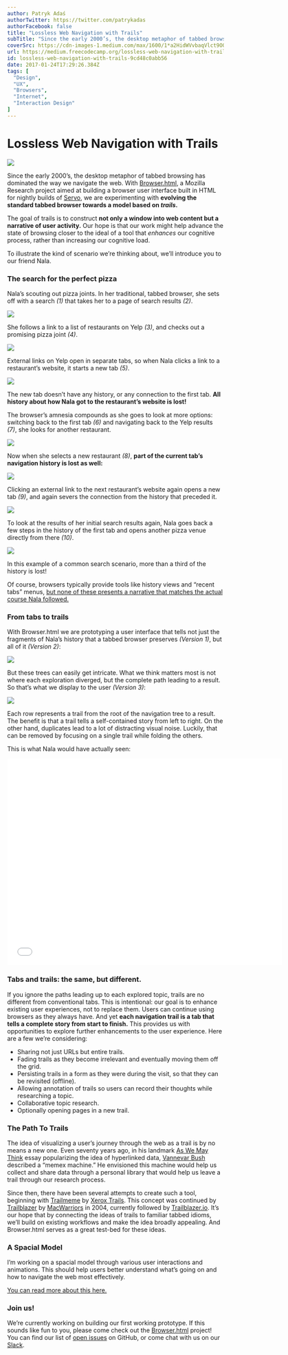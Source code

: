 ```yaml
---
author: Patryk Adaś
authorTwitter: https://twitter.com/patrykadas
authorFacebook: false
title: "Lossless Web Navigation with Trails"
subTitle: "Since the early 2000’s, the desktop metaphor of tabbed browsing has dominated the way we navigate the web. With Browser.html, a Mozilla R..."
coverSrc: https://cdn-images-1.medium.com/max/1600/1*a2HidWVvbaqVlct9OORVhw.png
url: https://medium.freecodecamp.org/lossless-web-navigation-with-trails-9cd48c0abb56
id: lossless-web-navigation-with-trails-9cd48c0abb56
date: 2017-01-24T17:29:26.384Z
tags: [
  "Design",
  "UX",
  "Browsers",
  "Internet",
  "Interaction Design"
]
---
```

# Lossless Web Navigation with Trails



![](https://cdn-images-1.medium.com/max/1600/1*a2HidWVvbaqVlct9OORVhw.png)



Since the early 2000’s, the desktop metaphor of tabbed browsing has dominated the way we navigate the web. With [Browser.html](https://github.com/browserhtml/browserhtml), a Mozilla Research project aimed at building a browser user interface built in HTML for nightly builds of [Servo](https://servo.org/), we are experimenting with **evolving the standard tabbed browser towards a model based on _trails_.**

The goal of trails is to construct **not only a window into web content but a narrative of user activity.** Our hope is that our work might help advance the state of browsing closer to the ideal of a tool that _enhances_ our cognitive process, rather than increasing our cognitive load.

To illustrate the kind of scenario we’re thinking about, we’ll introduce you to our friend Nala.

### The search for the perfect pizza

Nala’s scouting out pizza joints. In her traditional, tabbed browser, she sets off with a search _(1)_ that takes her to a page of search results _(2)_.



![](https://cdn-images-1.medium.com/max/1600/1*7qOw8C6wzXJi6ieHobEKTw.png)



She follows a link to a list of restaurants on Yelp _(3)_, and checks out a promising pizza joint _(4)_.



![](https://cdn-images-1.medium.com/max/1600/1*404g1U_jYU4pYrO1292hsg.png)



External links on Yelp open in separate tabs, so when Nala clicks a link to a restaurant’s website, it starts a new tab _(5)_.



![](https://cdn-images-1.medium.com/max/1600/1*mhoj_P3uphTdyGKvK2o6QQ.png)



The new tab doesn’t have any history, or any connection to the first tab. **All history about how Nala got to the restaurant’s website is lost!**

The browser’s amnesia compounds as she goes to look at more options: switching back to the first tab _(6)_ and navigating back to the Yelp results _(7)_, she looks for another restaurant.



![](https://cdn-images-1.medium.com/max/1600/1*cZMNV-d5kA_zPBV0gPQkBA.png)



Now when she selects a new restaurant _(8)_, **part of the current tab’s navigation history is lost as well:**



![](https://cdn-images-1.medium.com/max/1600/1*JTpAAWHBlwIZ0YMZPDsCJw.png)



Clicking an external link to the next restaurant’s website again opens a new tab _(9)_, and again severs the connection from the history that preceded it.



![](https://cdn-images-1.medium.com/max/1600/1*tW9QQd7vXGJ1inuAt13O2Q.png)



To look at the results of her initial search results again, Nala goes back a few steps in the history of the first tab and opens another pizza venue directly from there _(10)_.



![](https://cdn-images-1.medium.com/max/1600/1*dWHcc6uSwXJFUv3NTaEVAw.png)



In this example of a common search scenario, more than a third of the history is lost!

Of course, browsers typically provide tools like history views and “recent tabs” menus, [but none of these presents a narrative that matches the actual course Nala followed.](http://medium.freecodecamp.com/browserhistory-2abad38022b1)

### From tabs to trails

With Browser.html we are prototyping a user interface that tells not just the fragments of Nala’s history that a tabbed browser preserves _(Version 1)_, but all of it _(Version 2)_:



![](https://cdn-images-1.medium.com/max/1600/1*Z1Ue9kAxXyt0xS2ZiGa1yQ.png)



But these trees can easily get intricate. What we think matters most is not where each exploration diverged, but the complete path leading to a result. So that’s what we display to the user _(Version 3)_:



![](https://cdn-images-1.medium.com/max/1600/1*Q46vM6br-gi0eTPhT5SBPg.png)



Each row represents a trail from the root of the navigation tree to a result. The benefit is that a trail tells a self-contained story from left to right. On the other hand, duplicates lead to a lot of distracting visual noise. Luckily, that can be removed by focusing on a single trail while folding the others.

This is what Nala would have actually seen:





<iframe data-width="640" data-height="480" width="640" height="480" src="/media/b37097bb378bce6538f34a330c8671a6?postId=9cd48c0abb56" data-media-id="b37097bb378bce6538f34a330c8671a6" data-thumbnail="https://i.embed.ly/1/image?url=https%3A%2F%2Fi.ytimg.com%2Fvi%2FBL-gib7jIi0%2Fhqdefault.jpg&amp;key=4fce0568f2ce49e8b54624ef71a8a5bd" allowfullscreen="" frameborder="0"></iframe>





### Tabs and trails: the same, but different.

If you ignore the paths leading up to each explored topic, trails are no different from conventional tabs. This is intentional: our goal is to enhance existing user experiences, not to replace them. Users can continue using browsers as they always have. And yet **each navigation trail is a tab that tells a complete story from start to finish.** This provides us with opportunities to explore further enhancements to the user experience. Here are a few we’re considering:

*   Sharing not just URLs but entire trails.
*   Fading trails as they become irrelevant and eventually moving them off the grid.
*   Persisting trails in a form as they were during the visit, so that they can be revisited (offline).
*   Allowing annotation of trails so users can record their thoughts while researching a topic.
*   Collaborative topic research.
*   Optionally opening pages in a new trail.

### The Path To Trails

The idea of visualizing a user’s journey through the web as a trail is by no means a new one. Even seventy years ago, in his landmark [As We May Think](http://www.theatlantic.com/magazine/archive/1945/07/as-we-may-think/303881/) essay popularizing the idea of hyperlinked data, [Vannevar Bush](https://en.wikipedia.org/wiki/Vannevar_Bush) described a “memex machine.” He envisioned this machine would help us collect and share data through a personal library that would help us leave a trail through our research process.

Since then, there have been several attempts to create such a tool, beginning with [Trailmeme](https://www.youtube.com/watch?v=ofArVKb58-Q&t=1s) by [Xerox Trails](http://adsabs.harvard.edu/abs/2010SPIE.7540E..07R). This concept was continued by [Trailblazer](https://www-s.acm.illinois.edu/macwarriors/projects/trailblazer/) by [MacWarriors](https://www-s.acm.illinois.edu/macwarriors/) in 2004, currently followed by [Trailblazer.io](http://www.trailblazer.io). It’s our hope that by connecting the ideas of trails to familiar tabbed idioms, we’ll build on existing workflows and make the idea broadly appealing. And Browser.html serves as a great test-bed for these ideas.

### A Spacial Model

I’m working on a spacial model through various user interactions and animations. This should help users better understand what’s going on and how to navigate the web most effectively.

[You can read more about this here.](https://medium.freecodecamp.com/lossless-web-navigation-spatial-model-37f83438201d)

### Join us!

We’re currently working on building our first working prototype. If this sounds like fun to you, please come check out the [Browser.html](https://github.com/browserhtml/browserhtml) project! You can find our list of [open issues](https://github.com/browserhtml/browserhtml/issues) on GitHub, or come chat with us on our [Slack](https://browserhtml-slackin.herokuapp.com).








